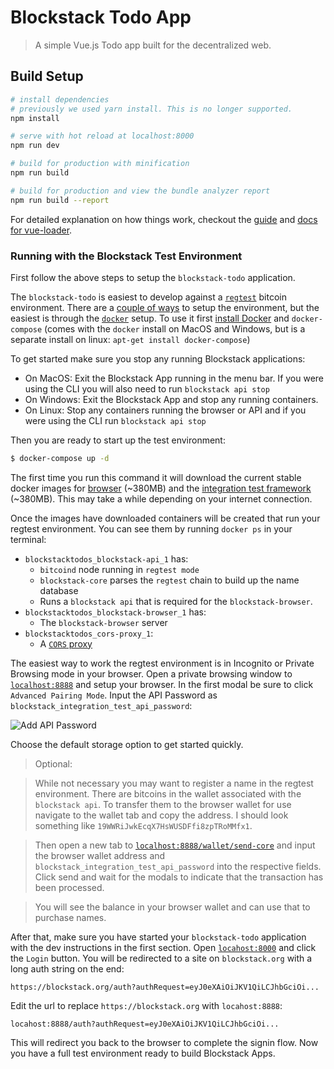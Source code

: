# Blockstack Todo App

> A simple Vue.js Todo app built for the decentralized web.

## Build Setup

``` bash
# install dependencies
# previously we used yarn install. This is no longer supported.
npm install

# serve with hot reload at localhost:8000
npm run dev

# build for production with minification
npm run build

# build for production and view the bundle analyzer report
npm run build --report

```

For detailed explanation on how things work, checkout the [guide](http://vuejs-templates.github.io/webpack/) and [docs for vue-loader](http://vuejs.github.io/vue-loader).


### Running with the Blockstack Test Environment

First follow the above steps to setup the `blockstack-todo` application.

The `blockstack-todo` is easiest to develop against a [`regtest`](https://bitcoin.org/en/glossary/regression-test-mode) bitcoin environment. There are a [couple of ways](https://github.com/blockstack/blockstack-core/tree/master/integration_tests#getting-started-with-docker) to setup the environment, but the easiest is through the [`docker`](https://www.docker.com/what-docker) setup. To use it first [install Docker](https://docs.docker.com/engine/installation/) and `docker-compose` (comes with the `docker` install on MacOS and Windows, but is a separate install on linux: `apt-get install docker-compose`)

To get started make sure you stop any running Blockstack applications:

- On MacOS: Exit the Blockstack App running in the menu bar. If you were using the CLI you will also need to run `blockstack api stop`
- On Windows: Exit the Blockstack App and stop any running containers.
- On Linux: Stop any containers running the browser or API and if you were using the CLI run `blockstack api stop`

Then you are ready to start up the test environment:

```bash
$ docker-compose up -d
```

The first time you run this command it will download the current stable docker images for [browser](https://quay.io/repository/blockstack/blockstack-browser) (~380MB) and the [integration test framework](https://quay.io/repository/blockstack/integrationtests) (~380MB). This may take a while depending on your internet connection.

Once the images have downloaded containers will be created that run your regtest environment. You can see them by running `docker ps` in your terminal:

- `blockstacktodos_blockstack-api_1` has:
  * `bitcoind` node running in `regtest mode`
  * `blockstack-core` parses the `regtest` chain to build up the name database
  * Runs a `blockstack api` that is required for the `blockstack-browser`.
- `blockstacktodos_blockstack-browser_1` has:
  * The `blockstack-browser` server
- `blockstacktodos_cors-proxy_1`:
  * A [`CORS` proxy](https://www.npmjs.com/package/corsproxy)

The easiest way to work the regtest environment is in Incognito or Private Browsing mode in your browser. Open a private browsing window to [`localhost:8888`](http://localhost:8888) and setup your browser. In the first modal be sure to click `Advanced Pairing Mode`. Input the API Password as `blockstack_integration_test_api_password`:

![Add API Password](/static/api-password.png)

Choose the default storage option to get started quickly.

> Optional:

> While not necessary you may want to register a name in the regtest environment. There are bitcoins in the wallet associated with the `blockstack api`. To transfer them to the browser wallet for use navigate to the wallet tab and copy the address. I should look something like `19WWRiJwkEcqX7HsWUSDFfi8zpTRoMMfx1`.

> Then open a new tab to [`localhost:8888/wallet/send-core`](http://localhost:8888/wallet/send-core) and input the browser wallet address and `blockstack_integration_test_api_password` into the respective fields. Click send and wait for the modals to indicate that the transaction has been processed.

> You will see the balance in your browser wallet and can use that to purchase names.

After that, make sure you have started your `blockstack-todo` application with the dev instructions in the first section. Open [`locahost:8000`](http://localhost:8000) and click the `Login` button. You will be redirected to a site on `blockstack.org` with a long auth string on the end:

```
https://blockstack.org/auth?authRequest=eyJ0eXAiOiJKV1QiLCJhbGciOi...
```

Edit the url to replace `https://blockstack.org` with `locahost:8888`:

```
locahost:8888/auth?authRequest=eyJ0eXAiOiJKV1QiLCJhbGciOi...
```

This will redirect you back to the browser to complete the signin flow. Now you have a full test environment ready to build Blockstack Apps.
